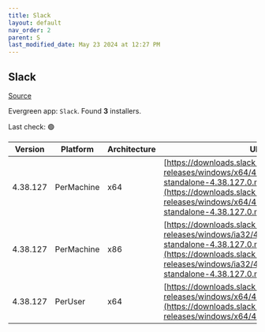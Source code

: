 ```yaml
---
title: Slack
layout: default
nav_order: 2
parent: S
last_modified_date: May 23 2024 at 12:27 PM
---
```


## Slack

[Source](https://slack.com/intl/en-au/help/articles/212475728-Deploy-Slack-via-Microsoft-Installer)

Evergreen app: `Slack`. Found **3** installers.

Last check: 🟢

| Version  | Platform   | Architecture | URI                                                                                                                                                                                                                |
| -------- | ---------- | ------------ | ------------------------------------------------------------------------------------------------------------------------------------------------------------------------------------------------------------------ |
| 4.38.127 | PerMachine | x64          | [https://downloads.slack-edge.com/desktop-releases/windows/x64/4.38.127/slack-standalone-4.38.127.0.msi](https://downloads.slack-edge.com/desktop-releases/windows/x64/4.38.127/slack-standalone-4.38.127.0.msi)   |
| 4.38.127 | PerMachine | x86          | [https://downloads.slack-edge.com/desktop-releases/windows/ia32/4.38.127/slack-standalone-4.38.127.0.msi](https://downloads.slack-edge.com/desktop-releases/windows/ia32/4.38.127/slack-standalone-4.38.127.0.msi) |
| 4.38.127 | PerUser    | x64          | [https://downloads.slack-edge.com/desktop-releases/windows/x64/4.38.127/SlackSetup.msi](https://downloads.slack-edge.com/desktop-releases/windows/x64/4.38.127/SlackSetup.msi)                                     |
